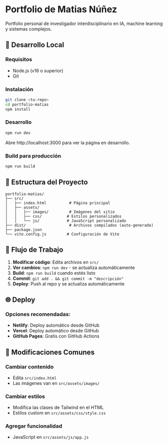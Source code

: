 # Portfolio de Matias Núñez

Portfolio personal de investigador interdisciplinario en IA, machine learning y sistemas complejos.

## 🚀 Desarrollo Local

### Requisitos
- Node.js (v16 o superior)
- Git

### Instalación
```bash
git clone <tu-repo>
cd portfolio-matias
npm install
```

### Desarrollo
```bash
npm run dev
```
Abre http://localhost:3000 para ver la página en desarrollo.

### Build para producción
```bash
npm run build
```

## 📁 Estructura del Proyecto

```
portfolio-matias/
├── src/
│   ├── index.html          # Página principal
│   ├── assets/
│   │   ├── images/         # Imágenes del sitio
│   │   ├── css/           # Estilos personalizados
│   │   └── js/            # JavaScript personalizado
├── dist/                   # Archivos compilados (auto-generado)
├── package.json
└── vite.config.js         # Configuración de Vite
```

## 🔄 Flujo de Trabajo

1. **Modificar código**: Edita archivos en `src/`
2. **Ver cambios**: `npm run dev` - se actualiza automáticamente
3. **Build**: `npm run build` cuando estés listo
4. **Commit**: `git add . && git commit -m "descripción"`
5. **Deploy**: Push al repo y se actualiza automáticamente

## 🌐 Deploy

### Opciones recomendadas:
- **Netlify**: Deploy automático desde GitHub
- **Vercel**: Deploy automático desde GitHub  
- **GitHub Pages**: Gratis con GitHub Actions

## 📝 Modificaciones Comunes

### Cambiar contenido
- Edita `src/index.html`
- Las imágenes van en `src/assets/images/`

### Cambiar estilos
- Modifica las clases de Tailwind en el HTML
- Estilos custom en `src/assets/css/style.css`

### Agregar funcionalidad
- JavaScript en `src/assets/js/app.js`